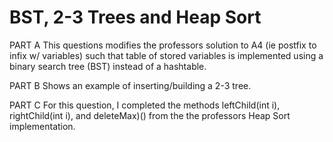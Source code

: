 # BST, 2-3 Trees and Heap Sort
PART A
This questions modifies the professors solution to A4 (ie postfix to infix w/ variables) such that table of stored variables is implemented using a binary search tree (BST) instead of a hashtable. 

PART B
Shows an example of inserting/building a 2-3 tree.

PART C
For this question, I completed the methods leftChild(int i), rightChild(int i), and deleteMax)() from the the professors Heap Sort implementation. 